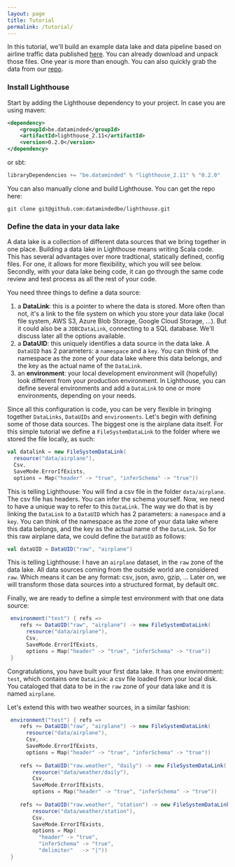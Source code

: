 ```yaml
---
layout: page
title: Tutorial
permalink: /tutorial/
---
```


In this tutorial, we'll build an example data lake and data pipeline based on airline traffic data published [here](http://stat-computing.org/dataexpo/2009/the-data.html). You can already download and unpack those files. One year is more than enough. You can also quickly grab the data from our [repo](https://github.com/datamindedbe/lighthouse/tree/master/lighthouse-demo/src/main/resources/data). 
### Install Lighthouse
Start by adding the Lighthouse dependency to your project. In case you are using maven:
```xml
<dependency>
    <groupId>be.dataminded</groupId>
    <artifactId>lighthouse_2.11</artifactId>
    <version>0.2.0</version>
</dependency>
```
or sbt:

```scala
libraryDependencies += "be.dataminded" % "lighthouse_2.11" % "0.2.0"
```
You can also manually clone and build Lighthouse. You can get the repo here:
```
git clone git@github.com:datamindedbe/lighthouse.git
```

### Define the data in your data lake
A data lake is a collection of different data sources that we bring together in one place. Building a data lake in Lighthouse means writing Scala code. This has several advantages over more tradtional, statically defined, config files. For one, it allows for more flexibility, which you will see below. Secondly, with your data lake being code, it can go through the same code review and test process as all the rest of your code.  

You need three things to define a data source:
 1. a **DataLink**: this is a pointer to where the data is stored. More often than not, it's a link to the file system on which you store your data lake (local file system, AWS S3, Azure Blob Storage, Google Cloud Storage, ...). But it could also be a `JDBCDataLink`, connecting to a SQL database. We'll discuss later all the options available.
 2. a **DataUID**: this uniquely identifies a data source in the data lake. A `DataUID` has 2 parameters: a `namespace` and a `key`. You can think of the namespace as the zone of your data lake where this data belongs, and the key as the actual name of the `DataLink`.
 3. an **environment**: your local development environment will (hopefully) look different from your production environment. In Lighthouse, you can define several environments and add a `DataLink` to one or more environments, depending on your needs. 
 
Since all this configuration is code, you can be very flexible in bringing together `DataLinks`, `DataUIDs` and `environments`. Let's begin with defining some of those data sources. The biggest one is the airplane data itself. For this simple tutorial we define a `FileSystemDataLink` to the folder where we stored the file locally, as such:

```scala
val datalink = new FileSystemDataLink(
  resource("data/airplane"),
  Csv,
  SaveMode.ErrorIfExists,
  options = Map("header" -> "true", "inferSchema" -> "true"))
``` 

This is telling Lighthouse: You will find a csv file in the folder `data/airplane`. The csv file has headers. You can infer the schema yourself. Now, we need to have a unique way to refer to this `DataLink`. The way we do that is by linking the `DataLink` to a `DataUID` which has 2 parameters: a `namespace` and a `key`. You can think of the namespace as the zone of your data lake where this data belongs, and the key as the actual name of the `DataLink`. So for this raw airplane data, we could define the `DataUID` as follows:

```scala
val dataUID = DataUID("raw", "airplane")
```
This is telling Lighthouse: I have an `airplane` dataset, in the `raw` zone of the data lake. 
All data sources coming from the outside world are considered `raw`. Which means it can be any format: csv, json, avro, gzip, ... Later on, we will transform those data sources into a structured format, by default `ORC`.

Finally, we are ready to define a simple test environment with that one data source:
```scala
 environment("test") { refs =>
    refs += DataUID("raw", "airplane") -> new FileSystemDataLink(
      resource("data/airplane"),
      Csv,
      SaveMode.ErrorIfExists,
      options = Map("header" -> "true", "inferSchema" -> "true"))
 }
```
Congratulations, you have built your first data lake. It has one environment: `test`, which contains one `DataLink`: a csv file loaded from your local disk. You cataloged that data to be in the `raw` zone of your data lake and it is named `airplane`. 

Let's extend this with two weather sources, in a similar fashion:

```scala
 environment("test") { refs =>
    refs += DataUID("raw", "airplane") -> new FileSystemDataLink(
      resource("data/airplane"),
      Csv,
      SaveMode.ErrorIfExists,
      options = Map("header" -> "true", "inferSchema" -> "true"))
      
    refs += DataUID("raw.weather", "daily") -> new FileSystemDataLink(
        resource("data/weather/daily"),
        Csv,
        SaveMode.ErrorIfExists,
        options = Map("header" -> "true", "inferSchema" -> "true"))
    
    refs += DataUID("raw.weather", "station") -> new FileSystemDataLink(
        resource("data/weather/station"),
        Csv,
        SaveMode.ErrorIfExists,
        options = Map(
          "header" -> "true", 
          "inferSchema" -> "true", 
          "delimiter"   -> "|"))
 }
```